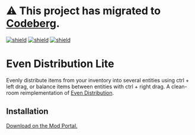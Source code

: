 # ⚠️ This project has migrated to [Codeberg](https://codeberg.org/raiguard/EvenDistributionLite).

[![shield](https://img.shields.io/badge/Ko--fi-Donate%20-hotpink?logo=kofi&logoColor=white)](https://ko-fi.com/raiguard)
[![shield](https://img.shields.io/badge/Crowdin-Translate-brightgreen)](https://crowdin.com/project/raiguards-factorio-mods)
[![shield](https://img.shields.io/badge/dynamic/json?color=orange&label=Factorio&query=downloads_count&suffix=%20downloads&url=https%3A%2F%2Fmods.factorio.com%2Fapi%2Fmods%2FEvenDistributionLite)](https://mods.factorio.com/mod/EvenDistributionLite)

# Even Distribution Lite

Evenly distribute items from your inventory into several entities using ctrl +
left drag, or balance items between entities with ctrl + right drag. A
clean-room reimplementation of [Even
Distribution](https://mods.factorio.com/mod/even-distribution).

## Installation

[Download on the Mod Portal.](https://mods.factorio.com/mod/EvenDistributionLite)
